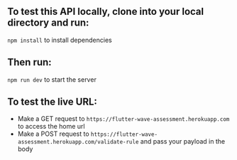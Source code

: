 
## To test this API locally, clone into your local directory and run:
`npm install` to install dependencies
## Then run:
`npm run dev` to start the server

## To test the live URL:
- Make a GET request to `https://flutter-wave-assessment.herokuapp.com` to access the home url
- Make a POST request to `https://flutter-wave-assessment.herokuapp.com/validate-rule` and pass your payload in the body

